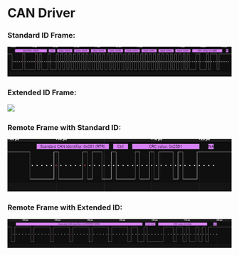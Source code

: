 # CAN Driver

### Standard ID Frame:

<img src = "Docs/Standard ID Frame.png">

### Extended ID Frame:

<img src = "Docs/Extended ID Frame.png">

### Remote Frame with Standard ID:

<img src = "Docs/Remote_Frame.png">

### Remote Frame with Extended ID:

<img src = "Docs/Remote_Frame_Extended_ID.png">


